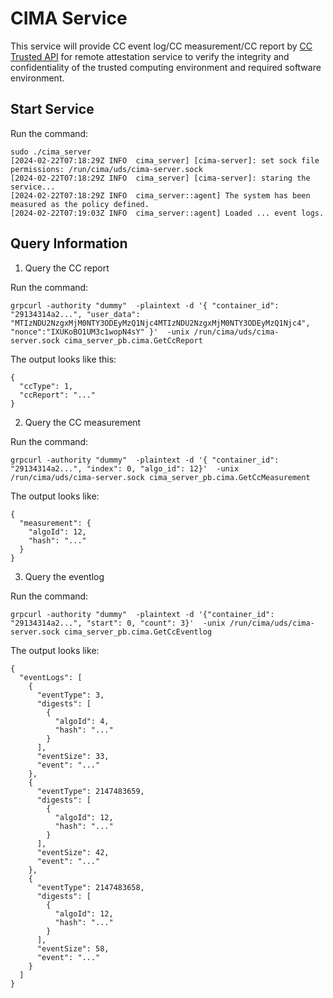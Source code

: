 # CIMA Service

This service will provide CC event log/CC measurement/CC report by [CC Trusted API](https://github.com/cc-api/cc-trusted-api) for remote attestation service to verify the integrity and confidentiality of the trusted computing environment and required software environment.

## Start Service

Run the command:

```
sudo ./cima_server
[2024-02-22T07:18:29Z INFO  cima_server] [cima-server]: set sock file permissions: /run/cima/uds/cima-server.sock
[2024-02-22T07:18:29Z INFO  cima_server] [cima-server]: staring the service...
[2024-02-22T07:18:29Z INFO  cima_server::agent] The system has been measured as the policy defined.
[2024-02-22T07:19:03Z INFO  cima_server::agent] Loaded ... event logs.
```

## Query Information

1. Query the CC report

Run the command:

```
grpcurl -authority "dummy"  -plaintext -d '{ "container_id": "29134314a2...", "user_data": "MTIzNDU2NzgxMjM0NTY3ODEyMzQ1Njc4MTIzNDU2NzgxMjM0NTY3ODEyMzQ1Njc4", "nonce":"IXUKoBO1UM3c1wopN4sY" }'  -unix /run/cima/uds/cima-server.sock cima_server_pb.cima.GetCcReport
```

The output looks like this:

```
{
  "ccType": 1,
  "ccReport": "..."
}
```

2. Query the CC measurement

Run the command:

```
grpcurl -authority "dummy"  -plaintext -d '{ "container_id": "29134314a2...", "index": 0, "algo_id": 12}'  -unix /run/cima/uds/cima-server.sock cima_server_pb.cima.GetCcMeasurement
```

The output looks like:

```
{
  "measurement": {
    "algoId": 12,
    "hash": "..."
  }
}
```

3. Query the eventlog

Run the command:

```
grpcurl -authority "dummy"  -plaintext -d '{"container_id": "29134314a2...", "start": 0, "count": 3}'  -unix /run/cima/uds/cima-server.sock cima_server_pb.cima.GetCcEventlog
```

The output looks like:

```
{
  "eventLogs": [
    {
      "eventType": 3,
      "digests": [
        {
          "algoId": 4,
          "hash": "..."
        }
      ],
      "eventSize": 33,
      "event": "..."
    },
    {
      "eventType": 2147483659,
      "digests": [
        {
          "algoId": 12,
          "hash": "..."
        }
      ],
      "eventSize": 42,
      "event": "..."
    },
    {
      "eventType": 2147483658,
      "digests": [
        {
          "algoId": 12,
          "hash": "..."
        }
      ],
      "eventSize": 58,
      "event": "..."
    }
  ]
}
```
